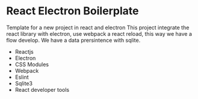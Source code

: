 # React Electron Boilerplate
Template for a new project in react and electron
This project integrate the react library with electron, use webpack a react reload, this way we have a flow develop.
We have a data prersintence with sqlite.

* Reactjs
* Electron
* CSS Modules
* Webpack
* Eslint
* Sqlite3
* React developer tools
